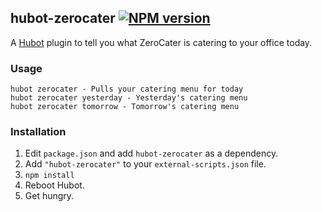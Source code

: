 ## hubot-zerocater [![NPM version](https://badge.fury.io/js/hubot-zerocater.png)](http://badge.fury.io/js/hubot-zerocater)

A [Hubot](https://github.com/github/hubot) plugin to tell you what ZeroCater is
catering to your office today.

### Usage

    hubot zerocater - Pulls your catering menu for today
    hubot zerocater yesterday - Yesterday's catering menu
    hubot zerocater tomorrow - Tomorrow's catering menu

### Installation
1. Edit `package.json` and add `hubot-zerocater` as a dependency.
2. Add `"hubot-zerocater"` to your `external-scripts.json` file.
3. `npm install`
4. Reboot Hubot.
5. Get hungry.
